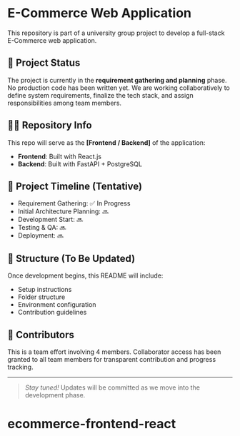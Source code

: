 # E-Commerce Web Application

This repository is part of a university group project to develop a full-stack E-Commerce web application.

## 🚧 Project Status

The project is currently in the **requirement gathering and planning** phase. No production code has been written yet. We are working collaboratively to define system requirements, finalize the tech stack, and assign responsibilities among team members.

## 🧑‍💻 Repository Info

This repo will serve as the **[Frontend / Backend]** of the application:

- **Frontend**: Built with React.js
- **Backend**: Built with FastAPI + PostgreSQL

## 📅 Project Timeline (Tentative)

- Requirement Gathering: ✅ In Progress
- Initial Architecture Planning: 🔜
- Development Start: 🔜
- Testing & QA: 🔜
- Deployment: 🔜

## 📂 Structure (To Be Updated)

Once development begins, this README will include:

- Setup instructions
- Folder structure
- Environment configuration
- Contribution guidelines

## 👥 Contributors

This is a team effort involving 4 members. Collaborator access has been granted to all team members for transparent contribution and progress tracking.

---

> _Stay tuned!_ Updates will be committed as we move into the development phase.

# ecommerce-frontend-react
